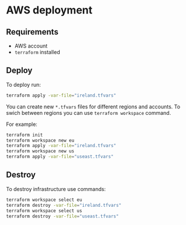 # AWS deployment

## Requirements

- AWS account
- `terraform` installed

## Deploy

To deploy run:

```sh
terraform apply -var-file="ireland.tfvars"
```

You can create new `*.tfvars` files for different regions and accounts.
To swich between regions you can use `terraform workspace` command.

For example:

```sh
terraform init
terraform workspace new eu
terraform apply -var-file="ireland.tfvars"
terraform workspace new us
terraform apply -var-file="useast.tfvars"
```

## Destroy

To destroy infrastructure use commands:

```sh
terraform workspace select eu
terraform destroy -var-file="ireland.tfvars"
terraform workspace select us
terraform destroy -var-file="useast.tfvars"
```
